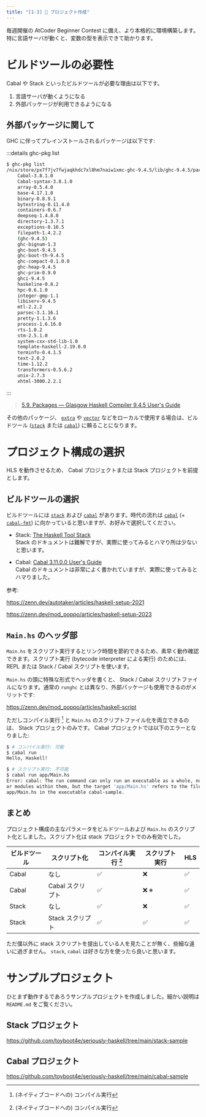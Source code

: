 ```yaml
---
title: "[1-3] 📜 プロジェクト作成"
---
```


毎週開催の AtCoder Beginner Contest に備え、より本格的に環境構築します。特に言語サーバが動くと、変数の型を表示できて助かります。

# ビルドツールの必要性

Cabal や Stack といったビルドツールが必要な理由は以下です。

1. 言語サーバが動くようになる
2. 外部パッケージが利用できるようになる

## 外部パッケージに関して

GHC に伴ってプレインストールされるパッケージは以下です:

:::details ghc-pkg list
```sh
$ ghc-pkg list
/nix/store/px7f7jv7fwjaqkhdc7xl8hm7naiw1xmc-ghc-9.4.5/lib/ghc-9.4.5/package.conf.d
    Cabal-3.8.1.0
    Cabal-syntax-3.8.1.0
    array-0.5.4.0
    base-4.17.1.0
    binary-0.8.9.1
    bytestring-0.11.4.0
    containers-0.6.7
    deepseq-1.4.8.0
    directory-1.3.7.1
    exceptions-0.10.5
    filepath-1.4.2.2
    (ghc-9.4.5)
    ghc-bignum-1.3
    ghc-boot-9.4.5
    ghc-boot-th-9.4.5
    ghc-compact-0.1.0.0
    ghc-heap-9.4.5
    ghc-prim-0.9.0
    ghci-9.4.5
    haskeline-0.8.2
    hpc-0.6.1.0
    integer-gmp-1.1
    libiserv-9.4.5
    mtl-2.2.2
    parsec-3.1.16.1
    pretty-1.1.3.6
    process-1.6.16.0
    rts-1.0.2
    stm-2.5.1.0
    system-cxx-std-lib-1.0
    template-haskell-2.19.0.0
    terminfo-0.4.1.5
    text-2.0.2
    time-1.12.2
    transformers-0.5.6.2
    unix-2.7.3
    xhtml-3000.2.2.1
```
:::

> [5.9. Packages — Glasgow Haskell Compiler 9.4.5 User's Guide](https://downloads.haskell.org/ghc/9.4.5/docs/users_guide/packages.html)

その他のパッケージ、 [`extra`] や [`vector`] などをローカルで使用する場合は、ビルドツール ([`stack`] または [`cabal`]) に頼ることになります。

# プロジェクト構成の選択

HLS を動作させるため、 Cabal プロジェクトまたは Stack プロジェクトを前提とします。

## ビルドツールの選択

ビルドツールには [`stack`] および [`cabal`] があります。時代の流れは [`cabal`] (+ [`cabal-fmt`]) に向かっていると思いますが、お好みで選択してください。

- Stack: [The Haskell Tool Stack](https://docs.haskellstack.org/en/stable/)  
  Stack のドキュメントは難解ですが、実際に使ってみるとハマり所は少ないと思います。

- Cabal: [Cabal 3.11.0.0 User's Guide](https://cabal.readthedocs.io/en/latest/index.html)  
  Cabal のドキュメントは非常によく書かれていますが、実際に使ってみるとハマりました。

参考:

https://zenn.dev/autotaker/articles/haskell-setup-2021

https://zenn.dev/mod_poppo/articles/haskell-setup-2023

## `Main.hs` のヘッダ部

`Main.hs` をスクリプト実行するとリンク時間を節約できるため、素早く動作確認できます。スクリプト実行 (bytecode interpreter による実行) のためには、 REPL または Stack / Cabal スクリプトを使います。

`Main.hs` の頭に特殊な形式でヘッダを書くと、 Stack / Cabal スクリプトファイルになります。通常の `runghc` とは異なり、外部パッケージも使用できるのがメリットです:

https://zenn.dev/mod_poppo/articles/haskell-script

ただしコンパイル実行 [^1] と `Main.hs` のスクリプトファイル化を両立できるのは、 Stack プロジェクトのみです。 Cabal プロジェクトでは以下のエラーとなりました:

```sh
$ # コンパイル実行: 可能
$ cabal run
Hello, Haskell!

$ # スクリプト実行: 不可能
$ cabal run app/Main.hs
Error: cabal: The run command can only run an executable as a whole, not files
or modules within them, but the target 'app/Main.hs' refers to the file
app/Main.hs in the executable cabal-sample.
```

## まとめ

プロジェクト構成の主なパラメータをビルドツールおよび `Main.hs` のスクリプト化としました。スクリプト化は stack プロジェクトでのみ有効でした。

| ビルドツール | スクリプト化     | コンパイル実行 [^1] | スクリプト実行 | HLS |
|--------------|------------------|---------------------|----------------|-----|
| Cabal        | なし             | ✅                  | ❌             | ✅  |
| Cabal        | Cabal スクリプト | ✅                  | ❌ ※           | ✅  |
| Stack        | なし             | ✅                  | ❌             | ✅  |
| Stack        | Stack スクリプト | ✅                  | ✅             | ✅  |

ただ僕以外に stack スクリプトを提出している人を見たことが無く、些細な違いに過ぎません。 `stack`, `cabal` は好きな方を使ったら良いと思います。

# サンプルプロジェクト

ひとまず動作するであろうサンプルプロジェクトを作成しました。細かい説明は `README.md` をご覧ください。

## Stack プロジェクト

https://github.com/toyboot4e/seriously-haskell/tree/main/stack-sample

## Cabal プロジェクト

https://github.com/toyboot4e/seriously-haskell/tree/main/cabal-sample

[`extra`]: https://www.stackage.org/lts-21.7/package/extra-1.7.14
[`vector`]: https://www.stackage.org/lts-21.7/package/vector-0.13.0.0

[`cabal`]: https://cabal.readthedocs.io/en/stable/
[`cabal-fmt`]: https://github.com/phadej/cabal-fmt
[`stack`]: https://docs.haskellstack.org/en/stable/GUIDE/

[`haddock`]: https://github.com/haskell/haddock
[`doctest`]: https://github.com/sol/doctest
[`quickcheck`]: https://github.com/nick8325/quickcheck

[^1]: (ネイティブコードへの) コンパイル実行

